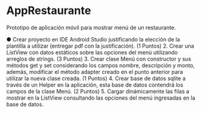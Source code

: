 # AppRestaurante

Prototipo de aplicación móvil para mostrar menú de un restaurante.

● Crear proyecto en IDE Android Studio justificando la elección de la plantilla a utilizar
(entregar pdf con la justificación).
(1 Puntos)
2. Crear una ListView con datos estáticos sobre las opciones del menú utilizando
arreglos de strings.
(3 Puntos)
3. Crear clase Menú con constructor y sus métodos get y set considerando los campos
nombre, descripción y monto, además, modificar el método adapter creado en el
punto anterior para utilizar la nueva clase creada.
(1 Puntos)
4. Crear base de datos sqlite a través de un Helper en la aplicación, esta base de datos
contendrá los campos de la clase Menú.
(2 Puntos)
5. Cargar dinámicamente las filas a mostrar en la ListView consultando las opciones
del menú ingresadas en la base de datos.
